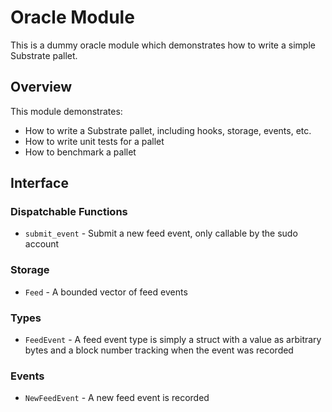 
# Oracle Module

This is a dummy oracle module which demonstrates how to write a simple Substrate pallet.

## Overview

This module demonstrates:

- How to write a Substrate pallet, including hooks, storage, events, etc.
- How to write unit tests for a pallet
- How to benchmark a pallet

## Interface

### Dispatchable Functions

- `submit_event` - Submit a new feed event, only callable by the sudo account

### Storage

- `Feed` - A bounded vector of feed events

### Types

- `FeedEvent` - A feed event type is simply a struct with a value as arbitrary bytes and a block number tracking when the event was recorded

### Events

- `NewFeedEvent` - A new feed event is recorded
